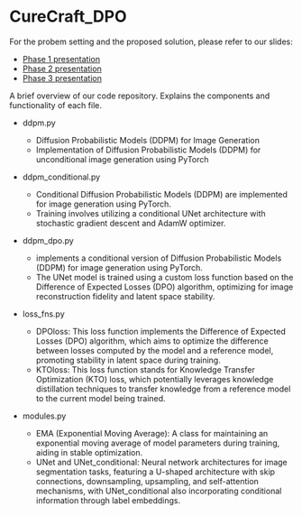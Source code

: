 # CureCraft_DPO

For the probem setting and the proposed solution, please refer to our slides:
- [Phase 1 presentation](https://docs.google.com/presentation/d/1F37v0YhErD4I0jQaxYGCs2vIpPUFNLYZsfXV1nRePig/edit?usp=sharing)
- [Phase 2 presentation](https://docs.google.com/presentation/d/1c5X76advAqP4fJTnn09mhfICY6A6hYeWd6XgevumBIk/edit?usp=sharing)
- [Phase 3 presentation](https://docs.google.com/presentation/d/19Nnc5rVUEb4nSX9QAg0_deAGQi9OyPhm2GnpTnaWli4/edit?usp=sharing)

A brief overview of our code repository. Explains the components and functionality of each file.

- ddpm.py
  - Diffusion Probabilistic Models (DDPM) for Image Generation
  - Implementation of Diffusion Probabilistic Models (DDPM) for unconditional image generation using PyTorch

- ddpm_conditional.py
  - Conditional Diffusion Probabilistic Models (DDPM) are implemented for image generation using PyTorch.
  - Training involves utilizing a conditional UNet architecture with stochastic gradient descent and AdamW optimizer.
    
- ddpm_dpo.py
  -  implements a conditional version of Diffusion Probabilistic Models (DDPM) for image generation using PyTorch.
  -  The UNet model is trained using a custom loss function based on the Difference of Expected Losses (DPO) algorithm, optimizing for image reconstruction fidelity and latent space stability.
  
- loss_fns.py
  - DPOloss: This loss function implements the Difference of Expected Losses (DPO) algorithm, which aims to optimize the difference between losses computed by the model and a reference model, promoting stability in latent space during training.
  - KTOloss: This loss function stands for Knowledge Transfer Optimization (KTO) loss, which potentially leverages knowledge distillation techniques to transfer knowledge from a reference model to the current model being trained.
    
- modules.py
  - EMA (Exponential Moving Average): A class for maintaining an exponential moving average of model parameters during training, aiding in stable optimization.
  - UNet and UNet_conditional: Neural network architectures for image segmentation tasks, featuring a U-shaped architecture with skip connections, downsampling, upsampling, and self-attention mechanisms, with UNet_conditional also incorporating conditional information through label embeddings. 
